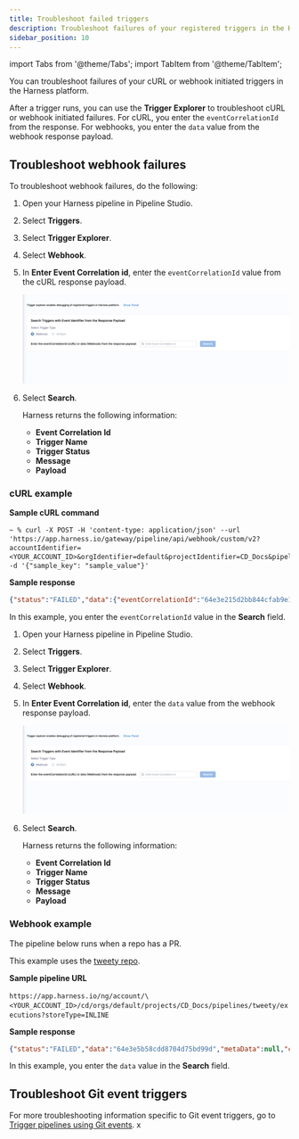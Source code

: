 ```yaml
---
title: Troubleshoot failed triggers
description: Troubleshoot failures of your registered triggers in the Harness platform.
sidebar_position: 10
---
```


import Tabs from '@theme/Tabs';
import TabItem from '@theme/TabItem';


You can troubleshoot failures of your cURL or webhook initiated triggers in the Harness platform.

After a trigger runs, you can use the **Trigger Explorer** to troubleshoot cURL or webhook initiated failures. For cURL, you enter the `eventCorrelationId` from the response. For webhooks, you enter the `data` value from the webhook response payload.

## Troubleshoot webhook failures

To troubleshoot webhook failures, do the following:


<Tabs>
  <TabItem value="cURL trigger" label="cURL trigger">


1. Open your Harness pipeline in Pipeline Studio.
2. Select **Triggers**.
3. Select **Trigger Explorer**.
4. Select **Webhook**.
5. In **Enter Event Correlation id**, enter the `eventCorrelationId` value from the cURL response payload.

   ![](./static/trigger-explorer.png)

6. Select **Search**.

   Harness returns the following information:

   - **Event Correlation Id**
   - **Trigger Name**
   - **Trigger Status**
   - **Message**
   - **Payload**

### cURL example

**Sample cURL command**

```shell
~ % curl -X POST -H 'content-type: application/json' --url 'https://app.harness.io/gateway/pipeline/api/webhook/custom/v2?accountIdentifier=<YOUR_ACCOUNT_ID>&orgIdentifier=default&projectIdentifier=CD_Docs&pipelineIdentifier=tweety&triggerIdentifier=Custom' -d '{"sample_key": "sample_value"}'
```

**Sample response**

```json
{"status":"FAILED","data":{"eventCorrelationId":"64e3e215d2bb844cfab9e155","apiUrl":"https://app.harness.io/gateway/pipeline/api/webhook/triggerExecutionDetails/64e3e215d2bb844cfab9e155?accountIdentifier=<YOUR_ACCOUNT_ID>","uiUrl":"https://app.harness.io/ng/#/account/<YOUR_ACCOUNT_ID>/cd/orgs/default/projects/CD_Docs/deployments?pipelineIdentifier=tweety&page=0","uiSetupUrl":"https://app.harness.io/ng/#/account/<YOUR_ACCOUNT_ID>/cd/orgs/default"}}
```

In this example, you enter the `eventCorrelationId` value in the **Search** field.



</TabItem>
  <TabItem value="Webhook trigger" label="Webhook trigger">


1. Open your Harness pipeline in Pipeline Studio.
2. Select **Triggers**.
3. Select **Trigger Explorer**.
4. Select **Webhook**.
5. In **Enter Event Correlation id**, enter the `data` value from the webhook response payload.

   ![](./static/trigger-explorer.png)

6. Select **Search**.

   Harness returns the following information:

   - **Event Correlation Id**
   - **Trigger Name**
   - **Trigger Status**
   - **Message**
   - **Payload**

### Webhook example

The pipeline below runs when a repo has a PR.

This example uses the [tweety repo](https://github.com/michaelcretzman/linux_tweet_app).

**Sample pipeline URL**

`https://app.harness.io/ng/account/\<YOUR_ACCOUNT_ID>/cd/orgs/default/projects/CD_Docs/pipelines/tweety/executions?storeType=INLINE`

**Sample response**

```json
{"status":"FAILED","data":"64e3e5b58cdd8704d75bd99d","metaData":null,"correlationId":"1a75bbef-862c-469e-b8ab-e06dd95e4999"}
```

In this example, you enter the `data` value in the **Search** field.


</TabItem>
</Tabs>


## Troubleshoot Git event triggers

For more troubleshooting information specific to Git event triggers, go to [Trigger pipelines using Git events](/docs/platform/triggers/triggering-pipelines.md).
x